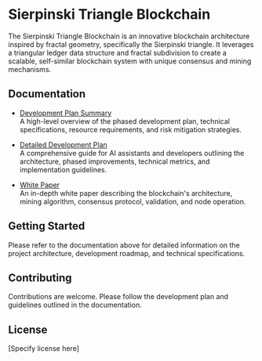 # Sierpinski Triangle Blockchain

The Sierpinski Triangle Blockchain is an innovative blockchain architecture inspired by fractal geometry, specifically the Sierpinski triangle. It leverages a triangular ledger data structure and fractal subdivision to create a scalable, self-similar blockchain system with unique consensus and mining mechanisms.

## Documentation

- [Development Plan Summary](sierpinski_triangle_blockchain/docs/development_plan_summary.txt)  
  A high-level overview of the phased development plan, technical specifications, resource requirements, and risk mitigation strategies.

- [Detailed Development Plan](sierpinski_triangle_blockchain/docs/development_plan.md)  
  A comprehensive guide for AI assistants and developers outlining the architecture, phased improvements, technical metrics, and implementation guidelines.

- [White Paper](sierpinski_triangle_blockchain/docs/white_paper_sierpinski_triangle_blockchain.md)  
  An in-depth white paper describing the blockchain's architecture, mining algorithm, consensus protocol, validation, and node operation.

## Getting Started

Please refer to the documentation above for detailed information on the project architecture, development roadmap, and technical specifications.

## Contributing

Contributions are welcome. Please follow the development plan and guidelines outlined in the documentation.

## License

[Specify license here]

